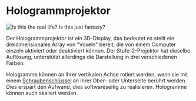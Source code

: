 # Hologrammprojektor

![Is this the real life? Is this just fantasy?](oredict:oc:hologram1)

Der Hologrammprojektor ist ein 3D-Display, das bedeutet es stellt ein dreidimensionales Array von "Voxeln" bereit, die von einem Computer einzeln aktiviert oder deaktiviert können. Der Stufe-2-Projektor hat dieselbe Auflösung, unterstützt allerdings die Darstellung in drei verschiedenen Farben.

Hologramme können an ihrer vertikalen Achse rotiert werden, wenn sie mit einem [Schraubenschlüssel](../item/wrench.md) an ihrer Ober- oder Unterseite berührt werden. Dies erspart den Aufwand, dies softwareseitig zu realisieren. Hologramme können auch skaliert werden.
